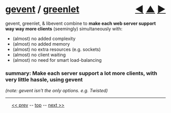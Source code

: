 [gevent](http://www.gevent.org/) / [greenlet](https://pypi.python.org/pypi/greenlet) <span style="float:right;">[&#x25C0;](14.md) [&#x25B2;](../README.md) [&#x25BA;](16.md)</span>
=========

gevent, greenlet, & libevent combine to __make each web server support way way more clients__ (seemingly) simultaneously with:

* (almost) no added complexity
* (almost) no added memory
* (almost) no extra resources (e.g. sockets)
* (almost) no client waiting
* (almost) no need for smart load-balancing

### summary: Make each server support a lot more clients, with very little hassle, using gevent

*(note: gevent isn't the only options. e.g. Twisted)*

------

&nbsp;&nbsp;&nbsp;&nbsp; [&lt;&lt; prev](14.md) -- [top](../README.md) -- [next &gt;&gt;](16.md)